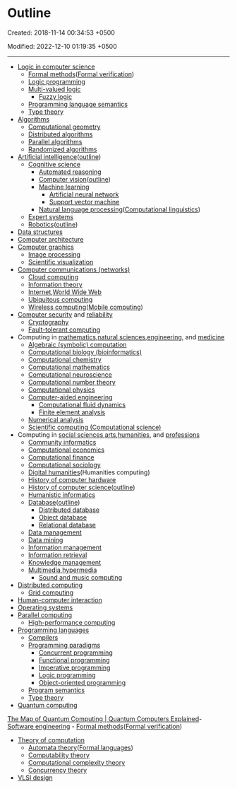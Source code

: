 # Outline

Created: 2018-11-14 00:34:53 +0500

Modified: 2022-12-10 01:19:35 +0500

---

- [Logic in computer science](https://en.wikipedia.org/wiki/Logic_in_computer_science)
  - [Formal methods](https://en.wikipedia.org/wiki/Formal_methods)([Formal verification](https://en.wikipedia.org/wiki/Formal_verification))
  - [Logic programming](https://en.wikipedia.org/wiki/Logic_programming)
  - [Multi-valued logic](https://en.wikipedia.org/wiki/Multi-valued_logic)
    - [Fuzzy logic](https://en.wikipedia.org/wiki/Fuzzy_logic)
  - [Programming language semantics](https://en.wikipedia.org/wiki/Formal_semantics_of_programming_languages)
  - [Type theory](https://en.wikipedia.org/wiki/Type_theory)
- [Algorithms](https://en.wikipedia.org/wiki/Algorithm)
  - [Computational geometry](https://en.wikipedia.org/wiki/Computational_geometry)
  - [Distributed algorithms](https://en.wikipedia.org/wiki/Distributed_algorithms)
  - [Parallel algorithms](https://en.wikipedia.org/wiki/Parallel_algorithms)
  - [Randomized algorithms](https://en.wikipedia.org/wiki/Randomized_algorithms)
- [Artificial intelligence](https://en.wikipedia.org/wiki/Artificial_intelligence)([outline](https://en.wikipedia.org/wiki/Outline_of_artificial_intelligence))
  - [Cognitive science](https://en.wikipedia.org/wiki/Cognitive_science)
    - [Automated reasoning](https://en.wikipedia.org/wiki/Automated_reasoning)
    - [Computer vision](https://en.wikipedia.org/wiki/Computer_vision)([outline](https://en.wikipedia.org/wiki/Outline_of_computer_vision))
    - [Machine learning](https://en.wikipedia.org/wiki/Machine_learning)
      - [Artificial neural network](https://en.wikipedia.org/wiki/Artificial_neural_network)
      - [Support vector machine](https://en.wikipedia.org/wiki/Support_vector_machine)
    - [Natural language processing](https://en.wikipedia.org/wiki/Natural_language_processing)([Computational linguistics](https://en.wikipedia.org/wiki/Computational_linguistics))
  - [Expert systems](https://en.wikipedia.org/wiki/Expert_systems)
  - [Robotics](https://en.wikipedia.org/wiki/Robotics)([outline](https://en.wikipedia.org/wiki/Outline_of_robotics))
- [Data structures](https://en.wikipedia.org/wiki/Data_structures)
- [Computer architecture](https://en.wikipedia.org/wiki/Computer_architecture)
- [Computer graphics](https://en.wikipedia.org/wiki/Computer_graphics)
  - [Image processing](https://en.wikipedia.org/wiki/Image_processing)
  - [Scientific visualization](https://en.wikipedia.org/wiki/Scientific_visualization)
- [Computer communications (networks)](https://en.wikipedia.org/wiki/Computer_networking)
  - [Cloud computing](https://en.wikipedia.org/wiki/Cloud_computing)
  - [Information theory](https://en.wikipedia.org/wiki/Information_theory)
  - [Internet](https://en.wikipedia.org/wiki/Internet),[World Wide Web](https://en.wikipedia.org/wiki/World_Wide_Web)
  - [Ubiquitous computing](https://en.wikipedia.org/wiki/Ubiquitous_computing)
  - [Wireless computing](https://en.wikipedia.org/wiki/Wireless_computing)([Mobile computing](https://en.wikipedia.org/wiki/Mobile_computing))
- [Computer security](https://en.wikipedia.org/wiki/Computer_security) and [reliability](https://en.wikipedia.org/wiki/High_availability)
  - [Cryptography](https://en.wikipedia.org/wiki/Cryptography)
  - [Fault-tolerant computing](https://en.wikipedia.org/wiki/Fault-tolerant_system)
- Computing in [mathematics](https://en.wikipedia.org/wiki/Mathematics),[natural sciences](https://en.wikipedia.org/wiki/Natural_science),[engineering](https://en.wikipedia.org/wiki/Engineering), and [medicine](https://en.wikipedia.org/wiki/Medicine)
  - [Algebraic (symbolic) computation](https://en.wikipedia.org/wiki/Symbolic_computation)
  - [Computational biology (bioinformatics)](https://en.wikipedia.org/wiki/Computational_biology)
  - [Computational chemistry](https://en.wikipedia.org/wiki/Computational_chemistry)
  - [Computational mathematics](https://en.wikipedia.org/wiki/Computational_mathematics)
  - [Computational neuroscience](https://en.wikipedia.org/wiki/Computational_neuroscience)
  - [Computational number theory](https://en.wikipedia.org/wiki/Computational_number_theory)
  - [Computational physics](https://en.wikipedia.org/wiki/Computational_physics)
  - [Computer-aided engineering](https://en.wikipedia.org/wiki/Computer-aided_engineering)
    - [Computational fluid dynamics](https://en.wikipedia.org/wiki/Computational_fluid_dynamics)
    - [Finite element analysis](https://en.wikipedia.org/wiki/Finite_element_analysis)
  - [Numerical analysis](https://en.wikipedia.org/wiki/Numerical_analysis)
  - [Scientific computing (Computational science)](https://en.wikipedia.org/wiki/Scientific_computing)
- Computing in [social sciences](https://en.wikipedia.org/wiki/Social_science),[arts](https://en.wikipedia.org/wiki/The_arts),[humanities](https://en.wikipedia.org/wiki/Humanities), and [professions](https://en.wikipedia.org/wiki/Profession)
  - [Community informatics](https://en.wikipedia.org/wiki/Community_informatics)
  - [Computational economics](https://en.wikipedia.org/wiki/Computational_economics)
  - [Computational finance](https://en.wikipedia.org/wiki/Computational_finance)
  - [Computational sociology](https://en.wikipedia.org/wiki/Computational_sociology)
  - [Digital humanities](https://en.wikipedia.org/wiki/Digital_humanities)(Humanities computing)
  - [History of computer hardware](https://en.wikipedia.org/wiki/History_of_computer_hardware)
  - [History of computer science](https://en.wikipedia.org/wiki/History_of_computer_science)([outline](https://en.wikipedia.org/wiki/Outline_of_computer_science#History_of_computer_science))
  - [Humanistic informatics](https://en.wikipedia.org/wiki/Humanistic_informatics)
  - [Database](https://en.wikipedia.org/wiki/Database)([outline](https://en.wikipedia.org/wiki/Outline_of_databases))
    - [Distributed database](https://en.wikipedia.org/wiki/Distributed_database)
    - [Object database](https://en.wikipedia.org/wiki/Object_database)
    - [Relational database](https://en.wikipedia.org/wiki/Relational_database)
  - [Data management](https://en.wikipedia.org/wiki/Data_management)
  - [Data mining](https://en.wikipedia.org/wiki/Data_mining)
  - [Information management](https://en.wikipedia.org/wiki/Information_management)
  - [Information retrieval](https://en.wikipedia.org/wiki/Information_retrieval)
  - [Knowledge management](https://en.wikipedia.org/wiki/Knowledge_management)
  - [Multimedia](https://en.wikipedia.org/wiki/Multimedia),[hypermedia](https://en.wikipedia.org/wiki/Hypermedia)
    - [Sound and music computing](https://en.wikipedia.org/wiki/Sound_and_music_computing)
- [Distributed computing](https://en.wikipedia.org/wiki/Distributed_computing)
  - [Grid computing](https://en.wikipedia.org/wiki/Grid_computing)
- [Human-computer interaction](https://en.wikipedia.org/wiki/Human-computer_interaction)
- [Operating systems](https://en.wikipedia.org/wiki/Operating_systems)
- [Parallel computing](https://en.wikipedia.org/wiki/Parallel_computing)
  - [High-performance computing](https://en.wikipedia.org/wiki/High-performance_computing)
- [Programming languages](https://en.wikipedia.org/wiki/Programming_languages)
  - [Compilers](https://en.wikipedia.org/wiki/Compilers)
  - [Programming paradigms](https://en.wikipedia.org/wiki/Programming_paradigms)
    - [Concurrent programming](https://en.wikipedia.org/wiki/Concurrent_programming_language)
    - [Functional programming](https://en.wikipedia.org/wiki/Functional_programming)
    - [Imperative programming](https://en.wikipedia.org/wiki/Imperative_programming)
    - [Logic programming](https://en.wikipedia.org/wiki/Logic_programming)
    - [Object-oriented programming](https://en.wikipedia.org/wiki/Object-oriented_programming)
  - [Program semantics](https://en.wikipedia.org/wiki/Program_semantics)
  - [Type theory](https://en.wikipedia.org/wiki/Type_theory)
- [Quantum computing](https://en.wikipedia.org/wiki/Quantum_computing)

[The Map of Quantum Computing | Quantum Computers Explained](https://youtu.be/-UlxHPIEVqA)-   [Software engineering](https://en.wikipedia.org/wiki/Software_engineering)
    -   [Formal methods](https://en.wikipedia.org/wiki/Formal_methods)([Formal verification](https://en.wikipedia.org/wiki/Formal_verification))

- [Theory of computation](https://en.wikipedia.org/wiki/Theory_of_computation)
  - [Automata theory](https://en.wikipedia.org/wiki/Automata_theory)([Formal languages](https://en.wikipedia.org/wiki/Formal_languages))
  - [Computability theory](https://en.wikipedia.org/wiki/Computability_theory_(computer_science))
  - [Computational complexity theory](https://en.wikipedia.org/wiki/Computational_complexity_theory)
  - [Concurrency theory](https://en.wikipedia.org/wiki/Concurrency_(computer_science)#Theory)
- [VLSI design](https://en.wikipedia.org/wiki/Very-large-scale_integration)
